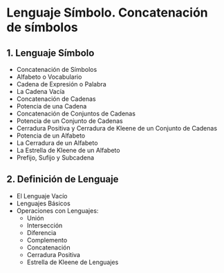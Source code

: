 # Lenguaje Símbolo. Concatenación de símbolos


## 1. Lenguaje Símbolo
   - Concatenación de Símbolos
   - Alfabeto o Vocabulario
   - Cadena de Expresión o Palabra
   - La Cadena Vacía
   - Concatenación de Cadenas
   - Potencia de una Cadena
   - Concatenación de Conjuntos de Cadenas
   - Potencia de un Conjunto de Cadenas
   - Cerradura Positiva y Cerradura de Kleene de un Conjunto de Cadenas
   - Potencia de un Alfabeto
   - La Cerradura de un Alfabeto
   - La Estrella de Kleene de un Alfabeto
   - Prefijo, Sufijo y Subcadena

## 2. Definición de Lenguaje
   - El Lenguaje Vacío
   - Lenguajes Básicos
   - Operaciones con Lenguajes:
     - Unión
     - Intersección
     - Diferencia
     - Complemento
     - Concatenación
     - Cerradura Positiva
     - Estrella de Kleene de Lenguajes